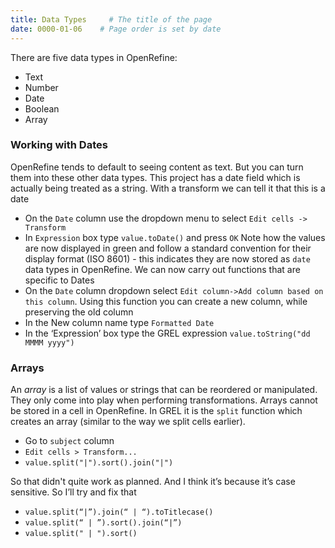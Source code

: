 ```yaml
---
title: Data Types     # The title of the page
date: 0000-01-06    # Page order is set by date
---
```


There are five data types in OpenRefine:
* Text
* Number
* Date
* Boolean
* Array

### Working with Dates
OpenRefine tends to default to seeing content as text. But you can turn them into these other data types. This project has a date field which is actually being treated as a string. With a transform we can tell it that this is a date
* On the `Date` column use the dropdown menu to select `Edit cells -> Transform`
* In `Expression` box type `value.toDate()` and press `OK`
Note how the values are now displayed in green and follow a standard convention for their display format (ISO 8601) - this indicates they are now stored as `date` data types in OpenRefine. We can now carry out functions that are specific to Dates
* On the `Date` column dropdown select `Edit column->Add column based on this column`. Using this function you can create a new column, while preserving the old column
* In the New column name type `Formatted Date`
* In the ‘Expression’ box type the GREL expression `value.toString("dd MMMM yyyy")`

### Arrays
An _array_ is a list of values or strings that can be reordered or manipulated. They only come into play when performing transformations. Arrays cannot be stored in a cell in OpenRefine. In GREL it is the `split` function which creates an array (similar to the way we split cells earlier).
* Go to `subject` column
* `Edit cells > Transform...`
* `value.split("|").sort().join("|")`

So that didn't quite work as planned. And I think it’s because it’s case sensitive.
So I’ll try and fix that
* `value.split(“|”).join(“ | “).toTitlecase()`
* `value.split(“ | ”).sort().join(“|”)`
* `value.split(" | ").sort()`
